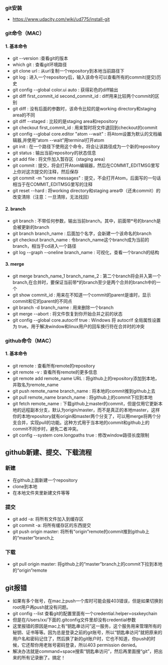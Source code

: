 ### git安装
- https://www.udacity.com/wiki/ud775/install-git


### git命令（MAC）
#### 1. 基本命令
- git --version :查看git的版本
- which git : 查看git环境路径
- git clone url : 从url复制一个repository到本地当前路径下
- git log : 进入一个repository后，输入该命令可以查看所有的commit(提交)历史
- git config --global color.ui auto : 获得彩色的diff输出
- git diff first_commit_id second_commit_id : diff用来比较两个commit的区别
- git diff : 没有后面的参数时，该命令比较的是working directory和staging area的不同
- git diff --staged : 比较的是staging area和repository
- git checkout first_commit_id : 用来暂时将文件退回到checkout的commit
- git config --global core.editor "atom --wait" : 将Atom设置为默认的文档编辑器,并使用“atom --wait”用terminal打开atom
- git init : 在一个路径下使用这个命令，将会让该路径成为一个新的repository
- git status : 输出当前repository的状态信息
- git add file : 将文件加入暂存区（staging area）
- git commit : 提交，将会打开Atom编辑器，然后在COMMIT_EDITMSG里写上你对这次提交的注释，然后保存
- git commit -m "some messages" : 提交，不会打开Atom，后面写的一句话相当于在COMMIT_EDITMSG里写的注释
- git reset --hard : 将working directory和staging area中（还未commit）的改变清除（注意：一旦清除，无法找回）

#### 2. branch
- git branch : 不带任何参数，输出当前branch。其中，前面带*号的branch是会被更新的branch
- git branch branch_name : 后面加个名字，会新建一个该命名的branch
- git checkout branch_name : 令branch_name这个branch成为当前的branch，相当于cd进入一个路径
- git log --graph --oneline branch_name : 可视化，查看一个branch的结构

#### 3. merge
- git merge branch_name_1 branch_name_2 : 第二个branch将会并入第一个branch,在合并时，要保证当前带*的branch至少是两个合并的branch中的一个
- git show commit_id : 用来在不知道一个commit的parent是谁时，显示commit和它的parent的不同点
- git branch -d branch_name : 用来删除一个branch
- git merge --abort : 将文件恢复到你开始合并之前的状态
- git config --global core.autocrlf true : Windows 将 autocrlf 全局属性设置为 true。用于解决window和linux用户的回车换行符在合并时的冲突

### github命令（MAC）
#### 1. 基本命令
- git remote : 查看所有remote的repository
- git remote -v : 查看所有remote的更多信息
- git remote add remote_name URL : 将github上的repository添加到本地，并取名为remote_name
- git push remote_name branch_name : 将本地的commit推到github上去
- git pull remote_name branch_name : 将github上的commit下拉到本地
- git fetch remote_name : 下载github上master的commit，但是仅用它更新本地的远程副本分支，默认为origin/master，而不是真正的本地master，这样你的本地repository就有origin和master两个分支了，可以用merge将两个分支合并，实现pull的功能。这种方式用于当本地的commit和github上的commit不同步时，避免二者冲突。
- git config --system core.longpaths true : 修改window路径长度限制


## github新建、提交、下载流程
### 新建
- 在github上面新建一个repository
- clone到本地
- 在本地文件夹里新建文件等等
### 提交
- git add -a: 将所有文件加入到缓存区
- git commit -a: 将所有缓存区的东西提交
- git push origin master: 将所有“origin”remote的commit推到github上的“master”branch上
### 下载
- git pull origin master: 将github上的“master”branch上的commit下拉到本地的“origin”remote


## git报错
- 如果有多个账号，在mac上push一个库时可能会报403错误，但是如果切换到root用户再push就没有问题。
- git config --list 查看git的配置里面有一个credential.helper=osxkeychain
- 但是在/Users/xx/下面的.gitconfig文件里却没有credential参数
- 这里报错的原因是mac上有“钥匙串访问”这一服务，这个服务用来管理所有的秘钥、证书等等。因为总是登录之前的git账号，所以“钥匙串访问”就把原来的用户名和密码记住了，然后换了新的git账户时，它也不知道，你push的时候，它还帮你用老账号密码登录，所以403 permission denied。
- 解决办法就是command+space搜索“钥匙串访问”，然后再里面搜“git”，把出来的所有记录删了。搞定！
